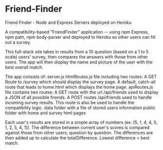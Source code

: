 # Friend-Finder
Friend Finder - Node and Express Servers deployed on Heroku 

A compatibility-based "FriendFinder" application -- using npm Express, npm path, npm body-parser and deployed to Heroku so other users can fill out a survey. 

This full-stack site takes in results from a 10 question (based on a 1 to 5 scale) users' survey, then compares the answers with those from other users. The app will then display the name and picture of the user with the best overall match.

The app consists of:
server.js
htmlRoutes.js file including two routes:
    A GET Route to /survey which should display the survey page.
    A default, catch-all route that leads to home.html which displays the home page. 
apiRoutes.js file contains two routes:
    A GET route with the url /api/friends used to display a JSON of all possible friends.
    A POST routes /api/friends used to handle incoming survey results. This route is also be used to handle the compatibility logic.
data folder with a file of stored users information
public folder with home and survey html pages   
    
Each user's results are stored in a simple array of numbers (ex: [5, 1, 4, 4, 5, 1, 2, 5, 4, 1]). The difference between current user's scores is compared against those from other users, question by question. The differences are then added up to calculate the totalDifference.  Lowest difference = best match.




